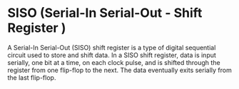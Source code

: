 # SISO (Serial-In Serial-Out - Shift Register )

A Serial-In Serial-Out (SISO) shift register is a type of digital sequential circuit used to store and shift data. In a SISO shift register, data is input serially, one bit at a time, on each clock pulse, and is shifted through the register from one flip-flop to the next. The data eventually exits serially from the last flip-flop.
